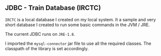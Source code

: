 ## JDBC - Train Database (IRCTC)

`IRCTC` is a local database I created on my local system. It a sample and very short database I created to run some basic commands in the JVM / JRE.

The current JDBC runs on `JRE-1.8`.

I imported the `mysql-connector` jar file to use all the required classes. The classpath of the library is set accordingly.